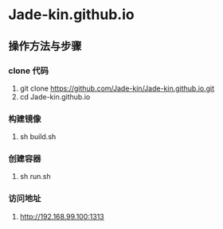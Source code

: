 # Jade-kin.github.io

## 操作方法与步骤

 ###  clone 代码
  1. git clone https://github.com/Jade-kin/Jade-kin.github.io.git
  2. cd Jade-kin.github.io
 ### 构建镜像
  1. sh build.sh
 ### 创建容器
  1. sh run.sh
 ### 访问地址
  1. http://192.168.99.100:1313